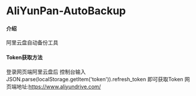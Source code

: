 # AliYunPan-AutoBackup

#### 介绍
阿里云盘自动备份工具

#### Token获取方法
登录网页端阿里云盘后 控制台输入 JSON.parse(localStorage.getItem('token')).refresh_token 即可获取Token
网页端地址:https://www.aliyundrive.com/


